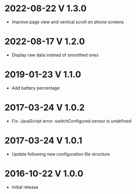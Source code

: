 # 2022-08-22 V 1.3.0
 * Improve page view and vertical scroll on phone screens
# 2022-08-17 V 1.2.0
 * Display raw data instead of smoothed ones
# 2019-01-23 V 1.1.0
 * Add battery percentage
# 2017-03-24 V 1.0.2
 * Fix: JavaScript error: switchConfigured.sensor is undefined
# 2017-03-24 V 1.0.1
 * Update following new configuration file structure
# 2016-10-22 V 1.0.0
 * Initial release